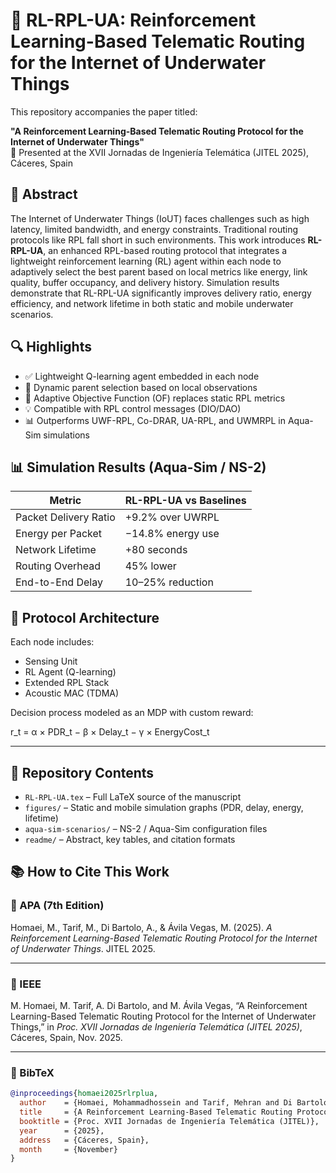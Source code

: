 # 📡 RL-RPL-UA: Reinforcement Learning-Based Telematic Routing for the Internet of Underwater Things

This repository accompanies the paper titled:

**"A Reinforcement Learning-Based Telematic Routing Protocol for the Internet of Underwater Things"**  
📝 Presented at the XVII Jornadas de Ingeniería Telemática (JITEL 2025), Cáceres, Spain

## 📄 Abstract

The Internet of Underwater Things (IoUT) faces challenges such as high latency, limited bandwidth, and energy constraints. Traditional routing protocols like RPL fall short in such environments. This work introduces **RL-RPL-UA**, an enhanced RPL-based routing protocol that integrates a lightweight reinforcement learning (RL) agent within each node to adaptively select the best parent based on local metrics like energy, link quality, buffer occupancy, and delivery history. Simulation results demonstrate that RL-RPL-UA significantly improves delivery ratio, energy efficiency, and network lifetime in both static and mobile underwater scenarios.

## 🔍 Highlights

- ✅ Lightweight Q-learning agent embedded in each node  
- 📶 Dynamic parent selection based on local observations  
- 🧠 Adaptive Objective Function (OF) replaces static RPL metrics  
- 💡 Compatible with RPL control messages (DIO/DAO)  
- 📊 Outperforms UWF-RPL, Co-DRAR, UA-RPL, and UWMRPL in Aqua-Sim simulations

## 📊 Simulation Results (Aqua-Sim / NS-2)

| Metric | RL-RPL-UA vs Baselines |
|--------|-------------------------|
| Packet Delivery Ratio | +9.2% over UWRPL |
| Energy per Packet | −14.8% energy use |
| Network Lifetime | +80 seconds |
| Routing Overhead | 45% lower |
| End-to-End Delay | 10–25% reduction |

## 🧠 Protocol Architecture

Each node includes:
- Sensing Unit
- RL Agent (Q-learning)
- Extended RPL Stack
- Acoustic MAC (TDMA)

Decision process modeled as an MDP with custom reward:

r_t = α × PDR_t − β × Delay_t − γ × EnergyCost_t

---


## 📁 Repository Contents

- `RL-RPL-UA.tex` – Full LaTeX source of the manuscript
- `figures/` – Static and mobile simulation graphs (PDR, delay, energy, lifetime)
- `aqua-sim-scenarios/` – NS-2 / Aqua-Sim configuration files
- `readme/` – Abstract, key tables, and citation formats

## 📚 How to Cite This Work

### 📌 APA (7th Edition)

Homaei, M., Tarif, M., Di Bartolo, A., & Ávila Vegas, M. (2025). *A Reinforcement Learning-Based Telematic Routing Protocol for the Internet of Underwater Things*. JITEL 2025.

---

### 📌 IEEE

M. Homaei, M. Tarif, A. Di Bartolo, and M. Ávila Vegas, “A Reinforcement Learning-Based Telematic Routing Protocol for the Internet of Underwater Things,” in *Proc. XVII Jornadas de Ingeniería Telemática (JITEL 2025)*, Cáceres, Spain, Nov. 2025.

---

### 📌 BibTeX

```bibtex
@inproceedings{homaei2025rlrplua,
  author    = {Homaei, Mohammadhossein and Tarif, Mehran and Di Bartolo, Agustin and Ávila Vegas, Mar},
  title     = {A Reinforcement Learning-Based Telematic Routing Protocol for the Internet of Underwater Things},
  booktitle = {Proc. XVII Jornadas de Ingeniería Telemática (JITEL)},
  year      = {2025},
  address   = {Cáceres, Spain},
  month     = {November}
}

